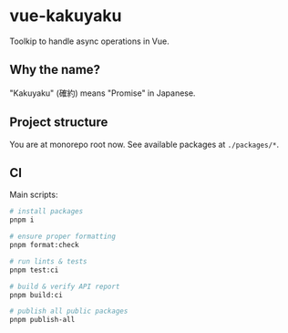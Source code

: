# vue-kakuyaku

Toolkip to handle async operations in Vue.

## Why the name?

"Kakuyaku" (確約) means "Promise" in Japanese.

## Project structure

You are at monorepo root now. See available packages at `./packages/*`.

## CI

Main scripts:

```bash
# install packages
pnpm i

# ensure proper formatting
pnpm format:check

# run lints & tests
pnpm test:ci

# build & verify API report
pnpm build:ci

# publish all public packages
pnpm publish-all
```
